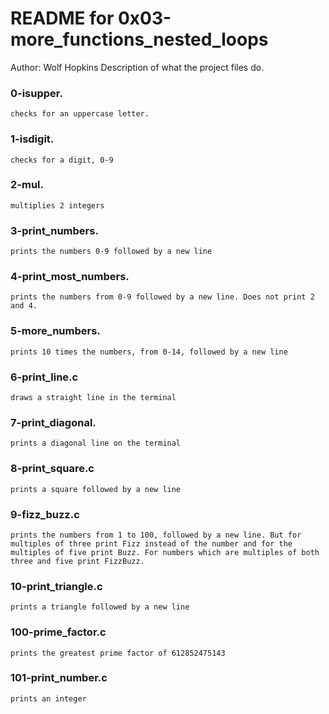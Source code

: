# README for 0x03-more_functions_nested_loops
Author: Wolf Hopkins
Description of what the project files do.

### 0-isupper.
```
checks for an uppercase letter.
```
### 1-isdigit.
```
checks for a digit, 0-9
```
### 2-mul.
```
multiplies 2 integers
```
### 3-print_numbers.
```
prints the numbers 0-9 followed by a new line
```
### 4-print_most_numbers.
```
prints the numbers from 0-9 followed by a new line. Does not print 2 and 4.
```
### 5-more_numbers.
```
prints 10 times the numbers, from 0-14, followed by a new line
```
### 6-print_line.c
```
draws a straight line in the terminal
```
### 7-print_diagonal.
```
prints a diagonal line on the terminal
```
### 8-print_square.c
```
prints a square followed by a new line
```
### 9-fizz_buzz.c
```
prints the numbers from 1 to 100, followed by a new line. But for multiples of three print Fizz instead of the number and for the multiples of five print Buzz. For numbers which are multiples of both three and five print FizzBuzz.
```
### 10-print_triangle.c
```
prints a triangle followed by a new line
```
### 100-prime_factor.c
```
prints the greatest prime factor of 612852475143
```
### 101-print_number.c
```
prints an integer
```
